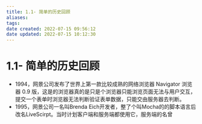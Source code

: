 ```yaml
---
title: 1.1- 简单的历史回顾
aliases: 
tags: 
date created: 2022-07-15 09:56:12
date updated: 2022-07-15 10:12:30
---
```


# 1.1- 简单的历史回顾

- 1994，网景公司发布了世界上第一款比较成熟的网络浏览器 Navigator 浏览器 0.9 版，这是的浏览器真的是只是个浏览器只能浏览页面无法与用户交互，提交一个表单时浏览器无法判断验证表单数据，只能交由服务器去判断。
- 1995，网景公司一名叫Brenda Eich开发者，整了个叫Mocha的的脚本语言后改名LiveScirpt。当时计划客户端和服务端都使用它，服务端的名曾